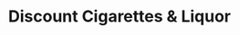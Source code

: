 ---
title: "Discount Cigarettes & Liquor"
url: /franklin/discount-cigarettes-und-liquor/
shop: Spirituosen
---